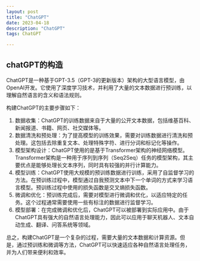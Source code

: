 ```yaml
---
layout: post
title: "ChatGPT"
date: 2023-04-18
description: "ChatGPT"
tags: ChatGPT

--- 
```


## chatGPT的构造

ChatGPT是一种基于GPT-3.5（GPT-3的更新版本）架构的大型语言模型，由OpenAI开发。它使用了深度学习技术，并利用了大量的文本数据进行预训练，以理解自然语言的含义和语法规则。

构建ChatGPT的主要步骤如下：

1. 数据收集：ChatGPT的训练数据来自于大量的公开文本数据，包括维基百科、新闻报道、书籍、网页、社交媒体等。
2. 数据清洗和预处理：为了提高模型的训练效果，需要对训练数据进行清洗和预处理。这包括去除重复文本、处理特殊字符、进行分词和标记化等操作。
3. 模型架构设计：ChatGPT使用的是基于Transformer架构的神经网络模型。Transformer架构是一种用于序列到序列（Seq2Seq）任务的模型架构，其主要优点是能够处理长文本序列，同时具有较强的并行计算能力。
4. 模型训练：ChatGPT使用大规模的预训练数据进行训练，采用了自监督学习的方法。在预训练过程中，模型通过自我预测文本中下一个单词的方式来学习语言模型。预训练过程中使用的损失函数是交叉熵损失函数。
5. 微调和优化：预训练完成后，需要对模型进行微调和优化，以适应特定的任务。这个过程通常需要使用一些有标注的数据进行监督学习。
6. 模型部署：在完成微调和优化后，ChatGPT可以被部署到实际应用中。由于ChatGPT具有强大的自然语言处理能力，因此可以应用于聊天机器人、文本自动生成、翻译、问答系统等领域。

总之，构建ChatGPT是一个复杂的过程，需要大量的文本数据和计算资源。但是，通过预训练和微调等方法，ChatGPT可以快速适应各种自然语言处理任务，并为人们带来便利和效率。